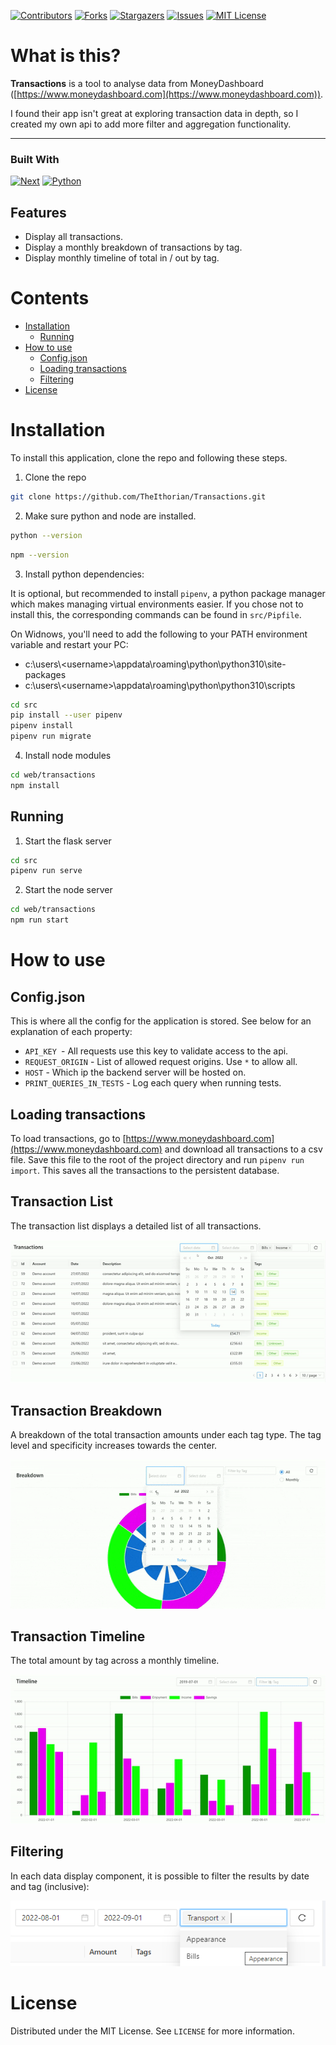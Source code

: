 [![Contributors][contributors-shield]][contributors-url]
[![Forks][forks-shield]][forks-url]
[![Stargazers][stars-shield]][stars-url]
[![Issues][issues-shield]][issues-url]
[![MIT License][license-shield]][license-url]

# What is this?

**Transactions** is a tool to analyse data from MoneyDashboard ([https://www.moneydashboard.com](https://www.moneydashboard.com)).

I found their app isn't great at exploring transaction data in depth, so I created my own api to add more filter and aggregation functionality.

---

### Built With

[![Next][next.js]][next-url] [![Python][python]][python-url]

## Features

-   Display all transactions.
-   Display a monthly breakdown of transactions by tag.
-   Display monthly timeline of total in / out by tag.

# Contents

-   [Installation](#installation)
    -   [Running](##running)
-   [How to use](#how-to-use)
    -   [Config.json](#config.json)
    -   [Loading transactions](#loading-transactions)
    -   [Filtering](#filtering)
-   [License](#license)

# Installation

To install this application, clone the repo and following these steps.

1. Clone the repo

```sh
git clone https://github.com/TheIthorian/Transactions.git
```

2.  Make sure python and node are installed.

```sh
python --version
```

```sh
npm --version
```

3.  Install python dependencies:

It is optional, but recommended to install `pipenv`, a python package manager which makes managing virtual environments easier.
If you chose not to install this, the corresponding commands can be found in `src/Pipfile`.

On Widnows, you'll need to add the following to your PATH environment variable and restart your PC:

-   c:\users\\<username\>\appdata\roaming\python\python310\site-packages
-   c:\users\\<username\>\appdata\roaming\python\python310\scripts

```sh
cd src
pip install --user pipenv
pipenv install
pipenv run migrate
```

4.  Install node modules

```sh
cd web/transactions
npm install
```

## Running

1. Start the flask server

```sh
cd src
pipenv run serve
```

2. Start the node server

```sh
cd web/transactions
npm run start
```

# How to use

## Config.json

This is where all the config for the application is stored. See below for an explanation of each property:

-   `API_KEY `- All requests use this key to validate access to the api.
-   `REQUEST_ORIGIN` - List of allowed request origins. Use `*` to allow all.
-   `HOST` - Which ip the backend server will be hosted on.
-   `PRINT_QUERIES_IN_TESTS` - Log each query when running tests.

## Loading transactions

To load transactions, go to [https://www.moneydashboard.com](https://www.moneydashboard.com) and download all transactions to a csv file. Save this file to the root of the project directory and run `pipenv run import`. This saves all the transactions to the persistent database.

## Transaction List

The transaction list displays a detailed list of all transactions.

![The transaction list with the start date filter being changed](./project/list-demo.gif 'Transaction list example')

## Transaction Breakdown

A breakdown of the total transaction amounts under each tag type. The tag level and specificity increases towards the center.

![The transaction breakdown with the start date and tag filter being changed](./project/breakdown-demo.gif 'Transaction breakdown example')

## Transaction Timeline

The total amount by tag across a monthly timeline.

![The transaction timeline with the start date and tag filter being changed](./project/timeline-demo.gif 'Transaction timeline example')

## Filtering

In each data display component, it is possible to filter the results by date and tag (inclusive):

![Two date pickers and a tag filter dropdown used to filter which transactions are included in the data](./project/Filter-example.png 'Filtering example')

# License

Distributed under the MIT License. See `LICENSE` for more information.

<!-- MARKDOWN LINKS & IMAGES -->
<!-- https://www.markdownguide.org/basic-syntax/#reference-style-links -->

[contributors-shield]: https://img.shields.io/github/contributors/TheIthorian/Transactions.svg?style=for-the-badge
[contributors-url]: https://github.com/TheIthorian/Transactions/graphs/contributors
[forks-shield]: https://img.shields.io/github/forks/TheIthorian/Transactions.svg?style=for-the-badge
[forks-url]: https://github.com/TheIthorian/Transactions/network/members
[stars-shield]: https://img.shields.io/github/stars/TheIthorian/Transactions.svg?style=for-the-badge
[stars-url]: https://github.com/TheIthorian/Transactions/stargazers
[issues-shield]: https://img.shields.io/github/issues/TheIthorian/Transactions.svg?style=for-the-badge
[issues-url]: https://github.com/TheIthorian/Transactions/issues
[license-shield]: https://img.shields.io/github/license/TheIthorian/Transactions.svg?style=for-the-badge
[license-url]: https://github.com/TheIthorian/Transactions/blob/master/LICENSE
[next.js]: https://img.shields.io/badge/next.js-000000?style=for-the-badge&logo=nextdotjs&logoColor=white
[next-url]: https://nextjs.org/
[python]: https://img.shields.io/badge/python-3670A0?style=for-the-badge&logo=python&logoColor=ffdd54
[python-url]: https://python.org/
